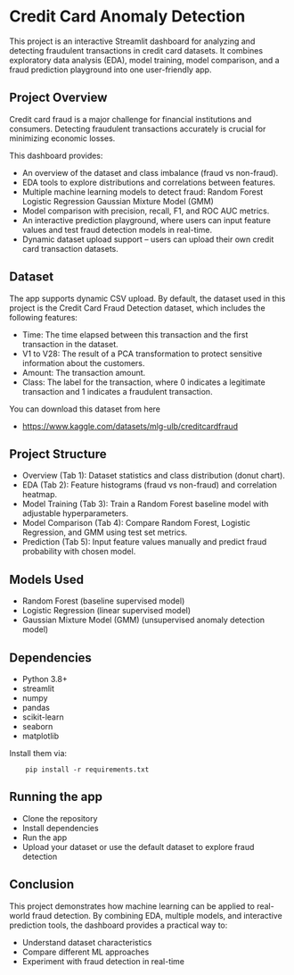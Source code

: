 # Credit Card Anomaly Detection
This project is an interactive Streamlit dashboard for analyzing and detecting fraudulent transactions in credit card datasets. It combines exploratory data analysis (EDA), model training, model comparison, and a fraud prediction playground into one user-friendly app.

## Project Overview
Credit card fraud is a major challenge for financial institutions and consumers. Detecting fraudulent transactions accurately is crucial for minimizing economic losses.

This dashboard provides:

- An overview of the dataset and class imbalance (fraud vs non-fraud).
- EDA tools to explore distributions and correlations between features.
- Multiple machine learning models to detect fraud:
    Random Forest
    Logistic Regression
    Gaussian Mixture Model (GMM)
- Model comparison with precision, recall, F1, and ROC AUC metrics.
- An interactive prediction playground, where users can input feature values and test fraud detection models in real-time.
- Dynamic dataset upload support – users can upload their own credit card transaction datasets.
  
## Dataset
The app supports dynamic CSV upload. By default, the dataset used in this project is the Credit Card Fraud Detection dataset, which includes the following features:

- Time: The time elapsed between this transaction and the first transaction in the dataset.
- V1 to V28: The result of a PCA transformation to protect sensitive information about the customers.
- Amount: The transaction amount.
- Class: The label for the transaction, where 0 indicates a legitimate transaction and 1 indicates a fraudulent transaction.

You can download this dataset from here
- https://www.kaggle.com/datasets/mlg-ulb/creditcardfraud 

## Project Structure
- Overview (Tab 1): Dataset statistics and class distribution (donut chart).
- EDA (Tab 2): Feature histograms (fraud vs non-fraud) and correlation heatmap.
- Model Training (Tab 3): Train a Random Forest baseline model with adjustable hyperparameters.
- Model Comparison (Tab 4): Compare Random Forest, Logistic Regression, and GMM using test set metrics.
- Prediction (Tab 5): Input feature values manually and predict fraud probability with chosen model.

## Models Used 
- Random Forest (baseline supervised model)
- Logistic Regression (linear supervised model)
- Gaussian Mixture Model (GMM) (unsupervised anomaly detection model)

## Dependencies
- Python 3.8+
- streamlit
- numpy
- pandas
- scikit-learn
- seaborn
- matplotlib

Install them via:

        pip install -r requirements.txt

## Running the app
- Clone the repository
- Install dependencies
- Run the app
- Upload your dataset or use the default dataset to explore fraud detection

  
## Conclusion
This project demonstrates how machine learning can be applied to real-world fraud detection. By combining EDA, multiple models, and interactive prediction tools, the dashboard provides a practical way to:

- Understand dataset characteristics
- Compare different ML approaches
- Experiment with fraud detection in real-time
